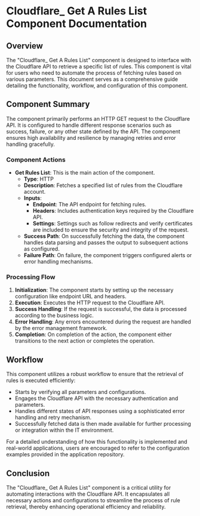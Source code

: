 # Cloudflare_ Get A Rules List Component Documentation

## Overview
The "Cloudflare_ Get A Rules List" component is designed to interface with the Cloudflare API to retrieve a specific list of rules. This component is vital for users who need to automate the process of fetching rules based on various parameters. This document serves as a comprehensive guide detailing the functionality, workflow, and configuration of this component.

## Component Summary
The component primarily performs an HTTP GET request to the Cloudflare API. It is configured to handle different response scenarios such as success, failure, or any other state defined by the API. The component ensures high availability and resilience by managing retries and error handling gracefully.

### Component Actions
- **Get Rules List**: This is the main action of the component. 
  - **Type**: HTTP
  - **Description**: Fetches a specified list of rules from the Cloudflare account.
  - **Inputs**:
    - **Endpoint**: The API endpoint for fetching rules.
    - **Headers**: Includes authentication keys required by the Cloudflare API.
    - **Settings**: Settings such as follow redirects and verify certificates are included to ensure the security and integrity of the request.
  - **Success Path**: On successfully fetching the data, the component handles data parsing and passes the output to subsequent actions as configured.
  - **Failure Path**: On failure, the component triggers configured alerts or error handling mechanisms.

### Processing Flow
1. **Initialization**: The component starts by setting up the necessary configuration like endpoint URL and headers.
2. **Execution**: Executes the HTTP request to the Cloudflare API.
3. **Success Handling**: If the request is successful, the data is processed according to the business logic.
4. **Error Handling**: Any errors encountered during the request are handled by the error management framework.
5. **Completion**: On completion of the action, the component either transitions to the next action or completes the operation.

## Workflow
This component utilizes a robust workflow to ensure that the retrieval of rules is executed efficiently:
- Starts by verifying all parameters and configurations.
- Engages the Cloudflare API with the necessary authentication and parameters.
- Handles different states of API responses using a sophisticated error handling and retry mechanism.
- Successfully fetched data is then made available for further processing or integration within the IT environment.

For a detailed understanding of how this functionality is implemented and real-world applications, users are encouraged to refer to the configuration examples provided in the application repository.

## Conclusion
The "Cloudflare_ Get A Rules List" component is a critical utility for automating interactions with the Cloudflare API. It encapsulates all necessary actions and configurations to streamline the process of rule retrieval, thereby enhancing operational efficiency and reliability.

